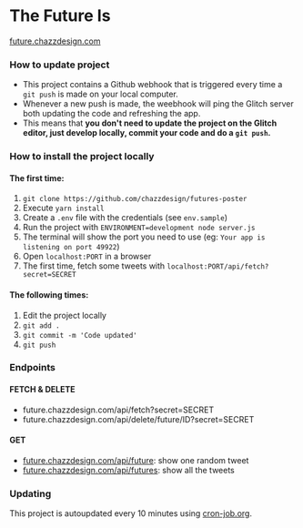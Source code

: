 The Future Is
=================

[future.chazzdesign.com](http://future.chazzdesign.com)  


### How to update project

- This project contains a Github webhook that is triggered every time a `git
push` is made on your local computer. 
- Whenever a new push is made, the weebhook will ping the Glitch
server both updating the code and refreshing the app. 
- This means that **you don't need to update the project on the Glitch editor, just develop locally, commit your code and do a `git push`.**


### How to install the project locally

#### The first time:

1. `git clone https://github.com/chazzdesign/futures-poster`
2. Execute `yarn install`
3. Create a `.env` file with the credentials (see `env.sample`)
4. Run the project with `ENVIRONMENT=development node server.js`
5. The terminal will show the port you need to use (eg: `Your app is listening on port 49922`)
6. Open `localhost:PORT` in a browser 
7. The first time, fetch some tweets with `localhost:PORT/api/fetch?secret=SECRET`

#### The following times:

1. Edit the project locally
2. `git add .`
3. `git commit -m 'Code updated'`
4. `git push`


### Endpoints

#### FETCH & DELETE
- future.chazzdesign.com/api/fetch?secret=SECRET
- future.chazzdesign.com/api/delete/future/ID?secret=SECRET

#### GET
- [future.chazzdesign.com/api/future](http://future.chazzdesign.com/api/future): show one random tweet
- [future.chazzdesign.com/api/futures](http://future.chazzdesign.com/api/futures): show all the tweets


### Updating

This project is autoupdated every 10 minutes using [cron-job.org](https://cron-job.org).

